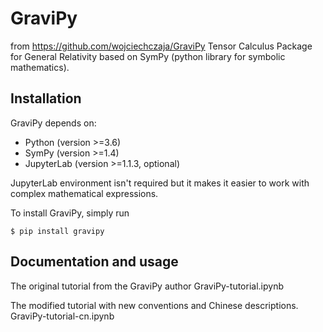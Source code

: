 GraviPy
=======
from https://github.com/wojciechczaja/GraviPy
Tensor Calculus Package for General Relativity
based on SymPy (python library for symbolic mathematics).

Installation
------------

GraviPy depends on:

* Python (version >=3.6)
* SymPy (version >=1.4)
* JupyterLab (version >=1.1.3, optional)

JupyterLab environment isn't required but it makes it easier to work with complex 
mathematical expressions.

To install GraviPy, simply run

    $ pip install gravipy


Documentation and usage
-----------------------
The original tutorial from the GraviPy author
GraviPy-tutorial.ipynb


The modified tutorial with new conventions and Chinese descriptions.
GraviPy-tutorial-cn.ipynb

